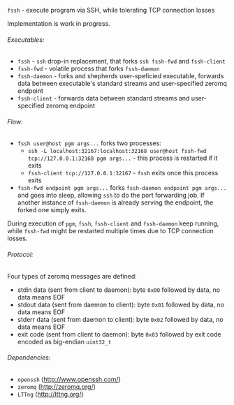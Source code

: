 `fssh` - execute program via SSH, while tolerating TCP connection losses

Implementation is work in progress.

###### Executables:
- `fssh` - `ssh` drop-in replacement, that forks `ssh fssh-fwd` and `fssh-client`
- `fssh-fwd` - volatile process that forks `fssh-daemon`
- `fssh-daemon` - forks and shepherds user-speficied executable, forwards data between executable's standard streams and user-specified zeromq endpoint
- `fssh-client` - forwards data between standard streams and user-specified zeromq endpoint

###### Flow:
- `fssh user@host pgm args...` forks two processes:
	* `ssh -L localhost:32167:localhost:32168 user@host fssh-fwd tcp://127.0.0.1:32168 pgm args...` - this process is restarted if it exits
	* `fssh-client tcp://127.0.0.1:32167` - `fssh` exits once this process exits
- `fssh-fwd endpoint pgm args...` forks `fssh-daemon endpoint pgm args...` and goes into sleep, allowing `ssh` to do the port forwarding job.
If another instance of `fssh-daemon` is already serving the endpoint, the forked one simply exits.

During execution of `pgm`, `fssh`, `fssh-client` and `fssh-daemon` keep running, while `fssh-fwd` might be restarted multiple times due to TCP connection losses.

###### Protocol:
Four types of zeromq messages are defined:
- stdin data (sent from client to daemon): byte `0x00` followed by data, no data means EOF
- stdout data (sent from daemon to client): byte `0x01` followed by data, no data means EOF
- stderr data (sent from daemon to client): byte `0x02` followed by data, no data means EOF
- exit code (sent from client to daemon): byte `0x03` followed by exit code encoded as big-endian `uint32_t`

###### Dependencies:
- `openssh` (http://www.openssh.com/)
- `zeromq` (http://zeromq.org/)
- `LTTng` (http://lttng.org/)
